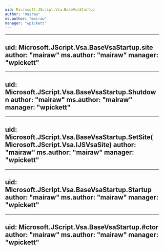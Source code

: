 ```yaml
---
uid: Microsoft.JScript.Vsa.BaseVsaStartup
author: "mairaw"
ms.author: "mairaw"
manager: "wpickett"
---
```


---
uid: Microsoft.JScript.Vsa.BaseVsaStartup.site
author: "mairaw"
ms.author: "mairaw"
manager: "wpickett"
---

---
uid: Microsoft.JScript.Vsa.BaseVsaStartup.Shutdown
author: "mairaw"
ms.author: "mairaw"
manager: "wpickett"
---

---
uid: Microsoft.JScript.Vsa.BaseVsaStartup.SetSite(Microsoft.JScript.Vsa.IJSVsaSite)
author: "mairaw"
ms.author: "mairaw"
manager: "wpickett"
---

---
uid: Microsoft.JScript.Vsa.BaseVsaStartup.Startup
author: "mairaw"
ms.author: "mairaw"
manager: "wpickett"
---

---
uid: Microsoft.JScript.Vsa.BaseVsaStartup.#ctor
author: "mairaw"
ms.author: "mairaw"
manager: "wpickett"
---
